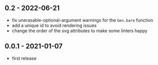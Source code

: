 ## 0.2 - 2022-06-21

- fix unerasable-optional-argument warnings for the `Gen.bare` function
- add a unique id to avoid rendering issues
- change the order of the svg attributes to make some linters happy

## 0.0.1 - 2021-01-07

- first release
